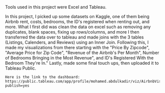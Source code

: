 
Tools used in this project were Excel and Tableau. 

In this project, I picked up some datasets on Kaggle, one of them being Airbnb rent, costs, bedrooms, the ID's registered when renting out, and more.
    What I first did was clean the data on excel such as removing any duplicates, blank spaces, fixing up rows/columns, and more
    I then transferred the data over to tableau and made joins with the 3 tables (Listings, Calenders, and Reviews) using an Inner Join.
    Following this, I made my visualizations from there starting with the "Price By Zipcode", "Average Price for Zip Code", "Revenue of the Airbnb's Per Month", 
    Number of Bedrooms Bringing in the Most Revenue", and ID's Registered With the Bedroom They're In."
    Lastly, made some final touch ups, then uploaded it to Tableau Public. 
    
    Here is the link to the dashboard: https://public.tableau.com/app/profile/mohamed.abdulkadir/viz/AirbnbVisualization_16832697954100/AirbnbViz?publish=yes
